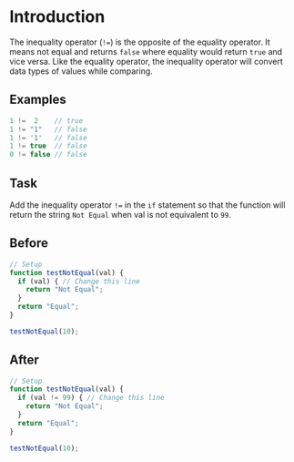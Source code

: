 # Introduction

The inequality operator (`!=`) is the opposite of the equality operator. It means not equal and returns `false` where equality would return `true` and vice versa. Like the equality operator, the inequality operator will convert data types of values while comparing.

## Examples

```javascript
1 !=  2    // true
1 != "1"   // false
1 != '1'   // false
1 != true  // false
0 != false // false
```

## Task
Add the inequality operator `!=` in the `if` statement so that the function will return the string `Not Equal` when val is not equivalent to `99`.

## Before
```javascript
// Setup
function testNotEqual(val) {
  if (val) { // Change this line
    return "Not Equal";
  }
  return "Equal";
}

testNotEqual(10);
```

## After
```javascript
// Setup
function testNotEqual(val) {
  if (val != 99) { // Change this line
    return "Not Equal";
  }
  return "Equal";
}

testNotEqual(10);
```
